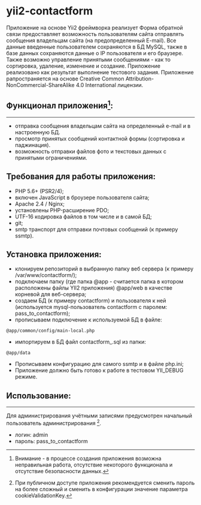 # yii2-contactform

Приложение на основе Yii2 фреймворка реализует Форма обратной связи предоставляет возможность пользователям сайта отправлять
сообщения владельцам сайта (на предопределенный E-mail). Все данные введенные пользователем сохраняются в БД
MySQL, также в базе данных сохраняются данные о IP пользователя и его браузере. 
Также возможно управление принятыми сообщениями - как то сортировка, удаление, изменение и создание. 
Приложение реализовано как результат выполнение тестового задания. 
Приложение рапространяется на основе Сreative Сommon Attribution-NonCommercial-ShareAlike 4.0 International  лицензии.

## Функционал приложения[^1]:
----------------------
- отправка сообщения владельцам сайта на определенный e-mail и в настроенную БД.
- просмотр принятых сообщений контактной формы (сортировка и паджинация).
- возможность отправки файлов фото и текстовых данных с принятыми ограничениями.

## Требования для работы приложения:
- PHP 5.6+ (PSR2/4);
- включен JavaScript в броузере пользователя сайта;
- Apache 2.4 / Nginx;
- установлены PHP-расширение PDO;
- UTF-16 кодировка файлов в том числе и в самой БД;
- git;
- smtp транспорт для отправки почтовых сообщений (к примеру ssmtp).

## Установка приложения:
* клонируем репозиторий в выбранную папку веб сервера (к примеру /var/www/contactform/);
* подключаем папку (где папка @app - считается папка в котором расположены файлы YII2 приложения) @app/web в качестве корневой для веб-сервера;
* создаем БД (к примеру contactform) и пользователя к ней (используется mysql-пользователь contactform с паролем: pass_to_contactform);
* прописываем подключение к используемой БД в файле:
```
@app/common/config/main-local.php
```
* импортируем в БД файл contactform_<date and time>.sql из папки:
```
@app/data
```
* Прописываем конфигурацию для самого ssmtp и в файле php.ini;
* Приложение должно быть готово к работе в тестовом YII_DEBUG режиме.

## Использование:
--------------
Для администрирования учётными записями предусмотрен начальный пользователь администрирования [^2].
- логин: admin
- пароль: pass_to_contactform

[^1]: Внимание - в процессе создания приложения возможна неправильная работа, отсутствие некоторого функционала и отсутствие безопасности данных.
[^2]: При публичном доступе приложения рекомендуется сменить пароль на более сложный и сменить в конфигурации значение параметра cookieValidationKey.
[^3]: Приложение работает в отладочном режиме поэтому рекомендуется перед публикайией на веб сервер сменить режим dev на prod.